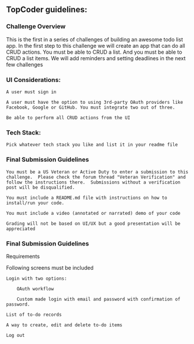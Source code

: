 
## TopCoder guidelines:

### Challenge Overview

This is the first in a series of challenges of building an awesome todo list app. In the first step to this challenge we will create an app that can do all CRUD actions. You must be able to CRUD a list. And you must be able to CRUD a list items. We will add reminders and setting deadlines in the next few challenges

### UI Considerations:

    A user must sign in

    A user must have the option to using 3rd-party OAuth providers like Facebook, Google or GitHub. You must integrate two out of three.

    Be able to perform all CRUD actions from the UI

### Tech Stack:

    Pick whatever tech stack you like and list it in your readme file

### Final Submission Guidelines

    You must be a US Veteran or Active Duty to enter a submission to this challenge.  Please check the forum thread "Veteran Verification" and follow the instructions there.  Submissions without a verification post will be disqualified.

    You must include a README.md file with instructions on how to install/run your code.

    You must include a video (annotated or narrated) demo of your code

    Grading will not be based on UI/UX but a good presentation will be appreciated

### Final Submission Guidelines

Requirements

Following screens must be included

    Login with two options:

        OAuth workflow

        Custom made login with email and password with confirmation of password.

    List of to-do records

    A way to create, edit and delete to-do items

    Log out
